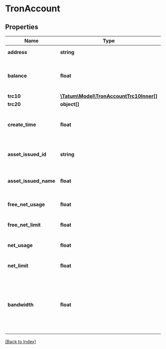 # TronAccount

## Properties

Name | Type | Description | Notes
------------ | ------------- | ------------- | -------------
**address** | **string** | Account address |
**balance** | **float** | Balance of the TRX, in SUN. SUN is 1/1000000 TRX. |
**trc10** | [**\Tatum\Model\TronAccountTrc10Inner[]**](TronAccountTrc10Inner.md) |  |
**trc20** | **object[]** |  |
**create_time** | **float** | Date of creation of the account in UTC millis. |
**asset_issued_id** | **string** | ID of the issued TRC10 token, if any. | [optional]
**asset_issued_name** | **float** | Balance of the issued TRC10 token, if any. | [optional]
**free_net_usage** | **float** | Free usage of the network. |
**free_net_limit** | **float** | Free usage limit of the network. | [optional]
**net_usage** | **float** | Extra usage of the network. | [optional]
**net_limit** | **float** | Extra usage limit of the network. | [optional]
**bandwidth** | **float** | Remaining usage of the network, equal to freeNetLimit - freeNetUsed + netLimit - netUsed. |

[[Back to Index]](../index.md)
